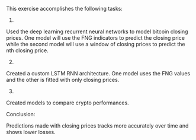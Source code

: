 This exercise accomplishes the following tasks:

1. 
Used the deep learning recurrent neural networks to model bitcoin closing prices. One model will use the FNG indicators to predict the closing price while the second model will use a window of closing prices to predict the nth closing price.

2. 
Created a custom LSTM RNN architecture. One model uses the FNG values and the other is fitted with only closing prices.

3. 
Created models to compare crypto performances.

Conclusion:

Predictions made with closing prices tracks more accurately over time and shows lower losses.
